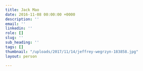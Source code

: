 ```yaml
---
title: Jack Mao
date: 2016-11-08 00:00:00 +0000
description: ''
email: ''
linkedin: ''
role: []
slug: ''
sub_heading: ''
tags: []
thumbnail: "/uploads/2017/11/14/jeffrey-wegrzyn-183858.jpg"
layout: person

---
```

